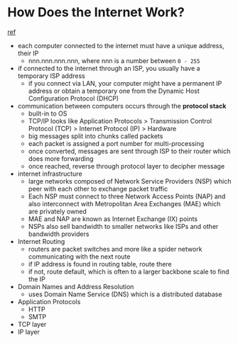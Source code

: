 # How Does the Internet Work?
[ref](https://web.stanford.edu/class/msande91si/www-spr04/readings/week1/InternetWhitepaper.htm)

- each computer connected to the internet must have a unique address, their IP
  - nnn.nnn.nnn.nnn, where nnn is a number between `0 - 255`
- if connected to the internet through an ISP, you usually have a temporary ISP address
  - if you connect via LAN, your computer might have a permanent IP address or obtain a temporary one from the Dynamic Host Configuration Protocol (DHCP)
- communication between computers occurs through the **protocol stack**
  - built-in to OS
  - TCP/IP looks like Application Protocols > Transmission Control Protocol (TCP) > Internet Protocol (IP) > Hardware
  - big messages split into chunks called packets
  - each packet is assigned a port number for multi-processing
  - once converted, messages are sent through ISP to their router which does more forwarding
  - once reached, reverse through protocol layer to decipher message
- internet infrastructure
  - large networks composed of Network Service Providers (NSP) which peer with each other to exchange packet traffic
  - Each NSP must connect to three Network Access Points (NAP) and also interconnect with Metropolitan Area Exchanges (MAE) which are privately owned
  - MAE and NAP are known as Internet Exchange (IX) points
  - NSPs also sell bandwidth to smaller networks like ISPs and other bandwidth providers
- Internet Routing
  - routers are packet switches and more like a spider network communicating with the next route
  - if IP address is found in routing table, route there
  - if not, route default, which is often to a larger backbone scale to find the IP
- Domain Names and Address Resolution
  - uses Domain Name Service (DNS) which is a distributed database
- Application Protocols
  - HTTP
  - SMTP
- TCP layer
- IP layer